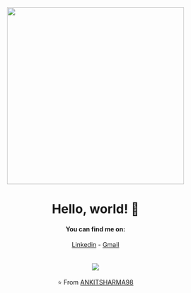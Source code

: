 <div align="center">
<img src="https://i.imgur.com/8MupZHY.gif" width="400px" />
<br>

# Hello, world! 👋

#### You can find me on:
[Linkedin](https://www.linkedin.com/in/ankit-sharma-7843aa187) - [Gmail](mailto:ankitsharma8794@gmail.com)
<br>
<br>
<br>
<img src="https://github-readme-stats.vercel.app/api?username=ANKITSHARMA98&show_icons=true" />
<br>
<br>
⭐️ From [ANKITSHARMA98](https://github.com/ANKITSHARMA98) 
</div>
